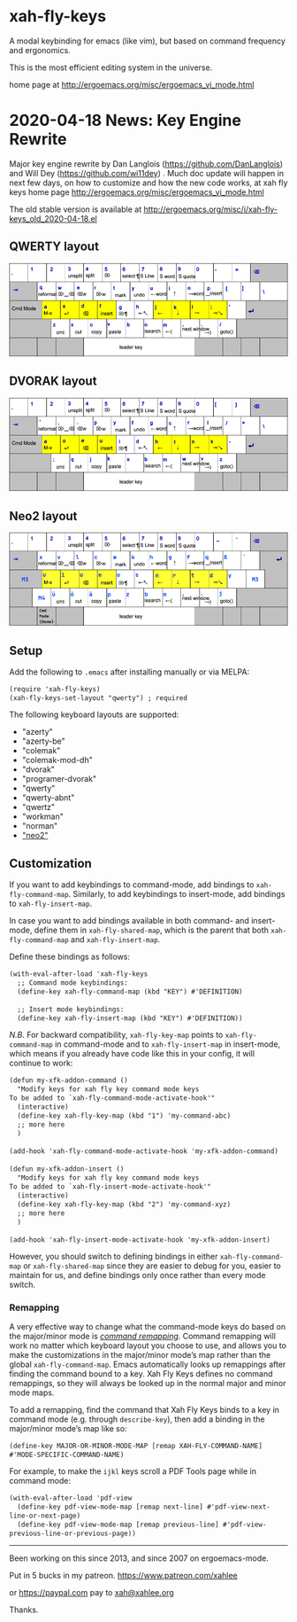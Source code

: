 xah-fly-keys
===================

A modal keybinding for emacs (like vim), but based on command frequency and ergonomics.

This is the most efficient editing system in the universe.

home page at
http://ergoemacs.org/misc/ergoemacs_vi_mode.html

2020-04-18 News: Key Engine Rewrite
===================

Major key engine rewrite by Dan Langlois (https://github.com/DanLanglois) and Will Dey (https://github.com/wi11dey) . Much doc update will happen in next few days, on how to customize and how the new code works, at xah fly keys home page http://ergoemacs.org/misc/ergoemacs_vi_mode.html

The old stable version is available at
http://ergoemacs.org/misc/i/xah-fly-keys_old_2020-04-18.el

QWERTY layout
-------------------
![xah-fly-keys qwerty layout](xah_fly_keys_qwerty_layout_2020-04-18_4fgyk.png)

DVORAK layout
-------------------
![xah-fly-keys dvorak layout](xah_fly_keys_dvorak_layout_2020-04-18_3bn3f.png)

Neo2 layout
-------------------
![xah-fly-keys neo2 layout](xah_fly_keys_neo2_layout_2020-11-06.png)

Setup
-------------------
Add the following to `.emacs` after installing manually or via MELPA:
```elisp
(require 'xah-fly-keys)
(xah-fly-keys-set-layout "qwerty") ; required
```

The following keyboard layouts are supported:

* "azerty"
* "azerty-be"
* "colemak"
* "colemak-mod-dh"
* "dvorak"
* "programer-dvorak"
* "qwerty"
* "qwerty-abnt"
* "qwertz"
* "workman"
* "norman"
* ["neo2"](https://neo-layout.org/) 

Customization
-------------------
If you want to add keybindings to command-mode, add bindings to `xah-fly-command-map`.
Similarly, to add keybindings to insert-mode, add bindings to `xah-fly-insert-map`.

In case you want to add bindings available in both command- and insert-mode,
define them in `xah-fly-shared-map`, which is the parent that both `xah-fly-command-map`
and `xah-fly-insert-map`.

Define these bindings as follows:

```elisp
(with-eval-after-load 'xah-fly-keys
  ;; Command mode keybindings:
  (define-key xah-fly-command-map (kbd "KEY") #'DEFINITION)

  ;; Insert mode keybindings:
  (define-key xah-fly-insert-map (kbd "KEY") #'DEFINITION))
```

*N.B.* For backward compatibility, `xah-fly-key-map` points to `xah-fly-command-map`
in command-mode and to `xah-fly-insert-map` in insert-mode, which means
if you already have code like this in your config, it will continue to
work:

```elisp
(defun my-xfk-addon-command ()
  "Modify keys for xah fly key command mode keys
To be added to `xah-fly-command-mode-activate-hook'"
  (interactive)
  (define-key xah-fly-key-map (kbd "1") 'my-command-abc)
  ;; more here
  )

(add-hook 'xah-fly-command-mode-activate-hook 'my-xfk-addon-command)

(defun my-xfk-addon-insert ()
  "Modify keys for xah fly key command mode keys
To be added to `xah-fly-insert-mode-activate-hook'"
  (interactive)
  (define-key xah-fly-key-map (kbd "2") 'my-command-xyz)
  ;; more here
  )

(add-hook 'xah-fly-insert-mode-activate-hook 'my-xfk-addon-insert)
```

However, you should switch to defining bindings in either `xah-fly-command-map`
or `xah-fly-shared-map` since they are easier to debug for you, easier
to maintain for us, and define bindings only once rather than every mode
switch.

### Remapping
A very effective way to change what the command-mode keys do based on the
major/minor mode is [_command remapping_](https://www.gnu.org/software/emacs/manual/html_node/elisp/Remapping-Commands.html).
Command remapping will work no matter which keyboard layout you choose
to use, and allows you to make the customizations in the major/minor mode’s
map rather than the global `xah-fly-command-map`. Emacs automatically looks
up remappings after finding the command bound to a key. Xah Fly Keys defines
no command remappings, so they will always be looked up in the normal major
and minor mode maps.

To add a remapping, find the command that Xah Fly Keys binds to a key in
command mode (e.g. through `describe-key`), then add a binding in the major/minor
mode’s map like so:
```elisp
(define-key MAJOR-OR-MINOR-MODE-MAP [remap XAH-FLY-COMMAND-NAME] #'MODE-SPECIFIC-COMMAND-NAME)
```

For example, to make the `ijkl` keys scroll a PDF Tools page while in command
mode:
```elisp
(with-eval-after-load 'pdf-view
  (define-key pdf-view-mode-map [remap next-line] #'pdf-view-next-line-or-next-page)
  (define-key pdf-view-mode-map [remap previous-line] #'pdf-view-previous-line-or-previous-page))
```

---

Been working on this since 2013, and since 2007 on ergoemacs-mode.

Put in 5 bucks in my patreon.
https://www.patreon.com/xahlee

or https://paypal.com
pay to xah@xahlee.org

Thanks.
